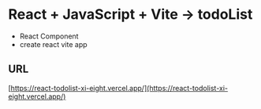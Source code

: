 # React + JavaScript + Vite -> todoList

- React Component
- create react vite app

## URL

[https://react-todolist-xi-eight.vercel.app/](https://react-todolist-xi-eight.vercel.app/)